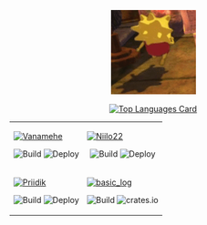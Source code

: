 
<div align="center">
 
<div>  
  
![lisa](https://github.com/kareigu/kareigu/blob/master/christmas.gif)

[![Top Languages Card](https://github-readme-stats.vercel.app/api/top-langs/?username=kareigu&layout=compact&hide=html,css&show_icons=true&theme=tokyonight&langs_count=6)](https://github.com/anuraghazra/github-readme-stats)

  </div>
<table>
<tr>
  
  <td>
    
[![Vanamehe](https://github-readme-stats.vercel.app/api/pin/?username=kareigu&theme=tokyonight&repo=vanamehe-bot)](https://github.com/mxrr/vanamehe-bot)
   
  <div align="center">
   
![Build](https://github.com/kareigu/vanamehe-bot/actions/workflows/build.yml/badge.svg)
![Deploy](https://github.com/kareigu/vanamehe-bot/actions/workflows/deploy.yml/badge.svg)
   
   </div>
  
  </td>
  <td>
  
[![Niilo22](https://github-readme-stats.vercel.app/api/pin/?username=kareigu&theme=tokyonight&repo=niilo22)](https://github.com/mxrr/niilo22)
   
   
   <div align="center">
   
![Build](https://github.com/kareigu/niilo22/actions/workflows/build.yml/badge.svg)
![Deploy](https://github.com/kareigu/niilo22/actions/workflows/deploy.yml/badge.svg)
   
   </div>
  </td>
    
  </tr>
  <tr>
    
    
  <td>
    
[![Priidik](https://github-readme-stats.vercel.app/api/pin/?username=kareigu&theme=tokyonight&repo=priidik-bot)](https://github.com/mxrr/priidik-bot)
   
   
   <div align="center">
   
![Build](https://github.com/kareigu/priidik-bot/actions/workflows/build.yml/badge.svg)
![Deploy](https://github.com/kareigu/priidik-bot/actions/workflows/deploy.yml/badge.svg)
   
   </div>
  
  </td>
  <td>
  
[![basic_log](https://github-readme-stats.vercel.app/api/pin/?username=kareigu&theme=tokyonight&repo=basic_log)](https://github.com/mxrr/basic_log)
   
   
   <div align="center">
   
![Build](https://github.com/kareigu/basic_log/actions/workflows/ci.yml/badge.svg)
![crates.io](https://img.shields.io/crates/v/basic_log?style=flat-square)
   
   </div>
  </td>
    
  </tr>
  </table>

</div>
<!--
**mxrr/mxrr** is a ✨ _special_ ✨ repository because its `README.md` (this file) appears on your GitHub profile.

Here are some ideas to get you started:

- 🔭 I’m currently working on ...
- 🌱 I’m currently learning ...
- 👯 I’m looking to collaborate on ...
- 🤔 I’m looking for help with ...
- 💬 Ask me about ...
- 📫 How to reach me: ...
- 😄 Pronouns: ...
- ⚡ Fun fact: ...
-->
